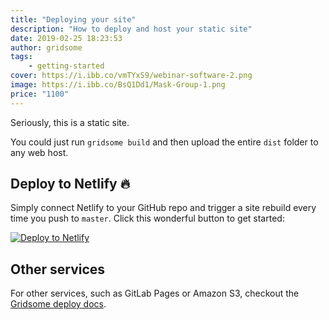```yaml
---
title: "Deploying your site"
description: "How to deploy and host your static site"
date: 2019-02-25 18:23:53
author: gridsome
tags:
    - getting-started
cover: https://i.ibb.co/vmTYxS9/webinar-software-2.png
image: https://i.ibb.co/BsQ1Dd1/Mask-Group-1.png
price: "1100"
---
```


Seriously, this is a static site.

You could just run `gridsome build` and then upload the entire `dist` folder to any web host.

## Deploy to Netlify 🔥

Simply connect Netlify to your GitHub repo and trigger a site rebuild every time you push to `master`.
Click this wonderful button to get started:

[![Deploy to Netlify](https://www.netlify.com/img/deploy/button.svg)](https://app.netlify.com/start/deploy?repository=https://github.com/hellocosmin/gridsome-starter-bleda)

## Other services

For other services, such as GitLab Pages or Amazon S3, checkout the [Gridsome deploy docs](https://gridsome.org/docs/deploy-to-amazon-s3).
